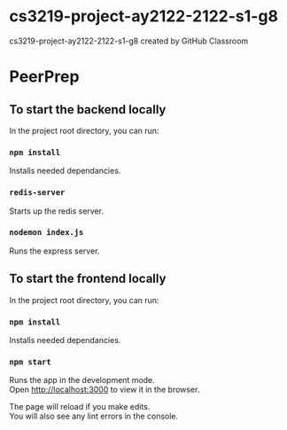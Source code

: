 # cs3219-project-ay2122-2122-s1-g8
cs3219-project-ay2122-2122-s1-g8 created by GitHub Classroom

# PeerPrep

## To start the backend locally

In the project root directory, you can run:

### `npm install`

Installs needed dependancies. 

### `redis-server`

Starts up the redis server.

### `nodemon index.js`

Runs the express server.

## To start the frontend locally

In the project root directory, you can run:

### `npm install`

Installs needed dependancies. 

### `npm start`

Runs the app in the development mode.\
Open [http://localhost:3000](http://localhost:3000) to view it in the browser.

The page will reload if you make edits.\
You will also see any lint errors in the console.
